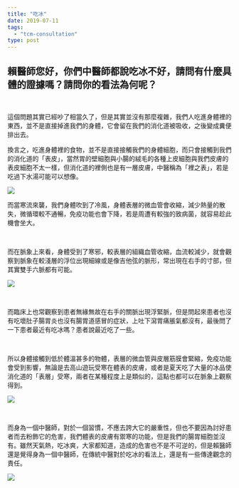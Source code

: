 ```yaml
---
title: "吃冰"
date: 2019-07-11
tags: 
  - "tcm-consultation"
type: post
---
```


## 賴醫師您好，你們中醫師都說吃冰不好，請問有什麼具體的證據嗎？請問你的看法為何呢？

 

這個問題其實已經吵了相當久了，但是其實並沒有那麼複雜，我們人吃進身體裡的東西，並不是直接掉進我們的身體，它會留在我們的消化道被吸收，之後變成糞便排出去。

換言之，吃進身體裡的食物，並不是直接接觸我們的身體細胞，而只會接觸到我們的消化道的「表皮」，當然胃的壁細胞與小腸的絨毛的各種上皮細胞與我們皮膚的表皮細胞不太一樣，但消化道的裡側也是有一層皮膚，中醫稱為「裡之表」，若是吃過下水湯可能可以想像。

![](/images/uploads/Xiashuitan-300x243.jpg)

而當寒流來襲，我們身體吹到了冷風，身體表層的微血管會收縮，減少熱量的散失，微循環較不通暢，免疫功能也會下降，若是周遭有較強的致病菌，就容易趁此機會坐大。

 

而在脈象上來看，身體受到了寒邪，較表層的組織血管收縮，血流較減少，就會觀察到脈象在較淺層的浮位出現細線或是像吉他弦的脈形，常出現在右手的寸部，但其實雙手六脈都有可能。

![](/images/uploads/string-300x186.jpg)

 

而臨床上也常觀察到患者無緣無故在右手的關脈出現浮緊脈，但是問起來患者也沒有吃壞肚子腸胃炎也沒有腸胃道感冒的症狀，上吐下瀉胃痛脹氣都沒有，最後問了一下患者最近有吃冰嗎？患者說最近吃了一些。

 

所以身體接觸到低於體溫甚多的物體，表層的微血管與皮層筋膜會緊縮，免疫功能會受到影響，無論是去高山遊玩受寒在體表的皮膚，或者是夏天吃了大量的冰品使消化道的「表層」受寒，兩者在某種程度上是類似的，這點也都可以在脈象上觀察得到。

![](/images/uploads/pulse-3530383_1280-300x112.jpg)

 

而身為一個中醫師，對於一個習慣，不應去誇大它的嚴重性，但也不要因為討好患者而去粉飾它的危害，我們體表的皮膚有禦寒的功能，但是我們的腸胃細胞並沒有。雖然天氣熱，吃冰爽，大家都知道，造成的危害也不是不可逆的，但是賴醫師還是覺得身為一個中醫師，在傳統中醫對於吃冰的看法上，還是有一些傳達觀念的責任。

![](/images/uploads/maxresdefault-300x169.jpg)
